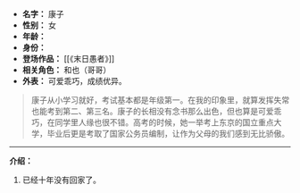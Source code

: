 
- **名字：** 康子
- **性别：** 女
- **年龄：** 
- **身份：** 
- **登场作品：** [[《末日愚者》]]
- **相关角色：** 和也（哥哥）
- **外表：** 可爱乖巧，成绩优异。

> 康子从小学习就好，考试基本都是年级第一。在我的印象里，就算发挥失常也能考到第二、第三名。康子的长相没有念书那么出色，但也算是可爱乖巧，在同学里人缘也很不错。高考的时候，她一举考上东京的国立重点大学，毕业后更是考取了国家公务员编制，让作为父母的我们感到无比骄傲。

---

**介绍：** 

1. 已经十年没有回家了。
